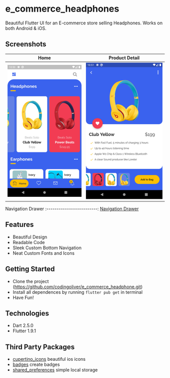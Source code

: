 # e_commerce_headphones
Beautiful Flutter UI for an E-commerce store selling Headphones. Works on both Android & iOS.

## Screenshots
Home            |  Product Detail
:-------------------------:|:-------------------------:
![Home](https://github.com/codingoliver/e_commerce_headphone/blob/master/screenshots/home_tab.png) | ![Product Detail](https://github.com/codingoliver/e_commerce_headphone/blob/master/screenshots/product_detail.png) 

Navigation Drawer
:-------------------------:
[Navigation Drawer](https://github.com/codingoliver/e_commerce_headphone/blob/master/screenshots/nav_drawer.png) 


## Features
* Beautiful Design
* Readable Code
* Sleek Custom Bottom Navigation
* Neat Custom Fonts and Icons

## Getting Started
* Clone the project (https://github.com/codingoliver/e_commerce_headphone.git)
* Install all dependences by running ```flutter pub get``` in terminal
* Have Fun!   

## Technologies
* Dart 2.5.0
* Flutter 1.9.1

## Third Party Packages
* [cupertino_icons](https://pub.dev/packages/cupertino_icons) beautiful ios icons
* [badges](https://pub.dev/packages/badges) create badges
* [shared_preferences](https://pub.dev/packages/shared_preferences) simple local storage
